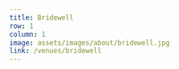 ```yaml
---
title: Bridewell
row: 1
column: 1
image: assets/images/about/bridewell.jpg
link: /venues/bridewell
---
```

